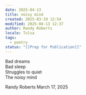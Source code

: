 ```yaml
---
date: 2025-04-13
title: noisy mind
created: 2025-03-19 12:54
modified: 2025-04-13 12:37
author: Randy Roberts
locale: Tulsa
tags:
  - poetry
status: "[[Prep for Publication]]"
---
```

Bad dreams  
Bad sleep  
Struggles to quiet   
The noisy mind  
  
Randy Roberts March 17, 2025  
